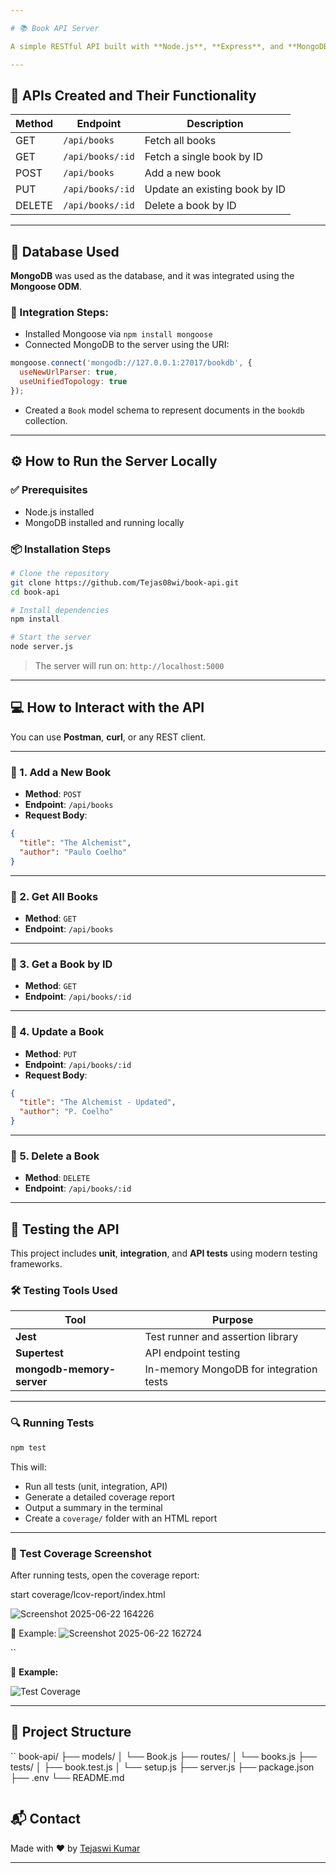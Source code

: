 ```yaml
---

# 📚 Book API Server

A simple RESTful API built with **Node.js**, **Express**, and **MongoDB** to manage a collection of books. This API supports full **CRUD operations** and is ideal for learning or extending into a full-stack application.

---
```


## 🚀 APIs Created and Their Functionality

| Method | Endpoint         | Description                   |
| ------ | ---------------- | ----------------------------- |
| GET    | `/api/books`     | Fetch all books               |
| GET    | `/api/books/:id` | Fetch a single book by ID     |
| POST   | `/api/books`     | Add a new book                |
| PUT    | `/api/books/:id` | Update an existing book by ID |
| DELETE | `/api/books/:id` | Delete a book by ID           |

---

## 🧩 Database Used

**MongoDB** was used as the database, and it was integrated using the **Mongoose ODM**.

### 🔌 Integration Steps:

* Installed Mongoose via `npm install mongoose`
* Connected MongoDB to the server using the URI:

```js
mongoose.connect('mongodb://127.0.0.1:27017/bookdb', {
  useNewUrlParser: true,
  useUnifiedTopology: true
});
```

* Created a `Book` model schema to represent documents in the `bookdb` collection.

---

## ⚙️ How to Run the Server Locally

### ✅ Prerequisites

* Node.js installed
* MongoDB installed and running locally

### 📦 Installation Steps

```bash
# Clone the repository
git clone https://github.com/Tejas08wi/book-api.git
cd book-api

# Install dependencies
npm install

# Start the server
node server.js
```

> The server will run on: `http://localhost:5000`

---

## 💻 How to Interact with the API

You can use **Postman**, **curl**, or any REST client.

---

### 🔹 1. Add a New Book

* **Method**: `POST`
* **Endpoint**: `/api/books`
* **Request Body**:

```json
{
  "title": "The Alchemist",
  "author": "Paulo Coelho"
}
```

---

### 🔹 2. Get All Books

* **Method**: `GET`
* **Endpoint**: `/api/books`

---

### 🔹 3. Get a Book by ID

* **Method**: `GET`
* **Endpoint**: `/api/books/:id`

---

### 🔹 4. Update a Book

* **Method**: `PUT`
* **Endpoint**: `/api/books/:id`
* **Request Body**:

```json
{
  "title": "The Alchemist - Updated",
  "author": "P. Coelho"
}
```

---

### 🔹 5. Delete a Book

* **Method**: `DELETE`
* **Endpoint**: `/api/books/:id`

---

## 🧪 Testing the API

This project includes **unit**, **integration**, and **API tests** using modern testing frameworks.

### 🛠️ Testing Tools Used

| Tool                      | Purpose                                 |
| ------------------------- | --------------------------------------- |
| **Jest**                  | Test runner and assertion library       |
| **Supertest**             | API endpoint testing                    |
| **mongodb-memory-server** | In-memory MongoDB for integration tests |

---

### 🔍 Running Tests

```bash
npm test
```

This will:

* Run all tests (unit, integration, API)
* Generate a detailed coverage report
* Output a summary in the terminal
* Create a `coverage/` folder with an HTML report

---

### 📸 Test Coverage Screenshot

After running tests, open the coverage report:

start coverage/lcov-report/index.html

![Screenshot 2025-06-22 164226](https://github.com/user-attachments/assets/2782a25a-1091-4daa-b6e6-03cabec4a954)

📌 Example:
![Screenshot 2025-06-22 162724](https://github.com/user-attachments/assets/726a9426-38fa-4322-a705-4effdf6d39ed)

``

📌 **Example:**

![Test Coverage](./screenshots/coverage.png)

---

## 📁 Project Structure

``
book-api/
├── models/
│   └── Book.js
├── routes/
│   └── books.js
├── tests/
│   ├── book.test.js
│   └── setup.js
├── server.js
├── package.json
├── .env
└── README.md
```

```

## 📬 Contact

Made with ❤️ by [Tejaswi Kumar](https://github.com/Tejas08wi)

---
